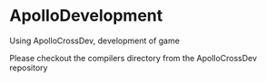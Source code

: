 # ApolloDevelopment
Using ApolloCrossDev, development of game

Please checkout the compilers directory from the ApolloCrossDev repository

